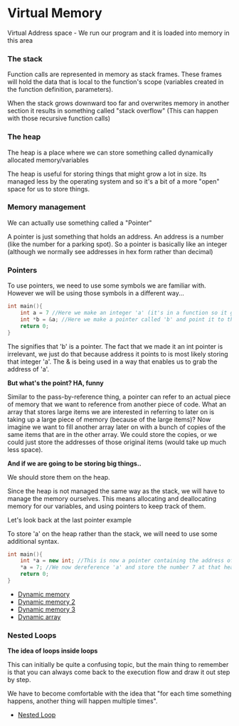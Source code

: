 # Virtual Memory

Virtual Address space - We run our program and it is loaded into memory in this
area

### The stack

Function calls are represented in memory as stack frames. These frames will hold
the data that is local to the function's scope (variables created in the
function definition, parameters).

When the stack grows downward too far and overwrites memory in another section
it results in something called "stack overflow" (This can happen with those
recursive function calls)

### The heap

The heap is a place where we can store something called dynamically allocated
memory/variables

The heap is useful for storing things that might grow a lot in size. Its managed
less by the operating system and so it's a bit of a more "open" space for us to
store things.

### Memory management

We can actually use something called a "Pointer"

A pointer is just something that holds an address. An address is a number (like
the number for a parking spot). So a pointer is basically like an integer
(although we normally see addresses in hex form rather than decimal)

### Pointers

To use pointers, we need to use some symbols we are familiar with. However we
will be using those symbols in a different way...

```cpp
int main(){
    int a = 7 //Here we make an integer 'a' (it's in a function so it goes on the stack)
    int *b = &a; //Here we make a pointer called 'b' and point it to the address of 'a'
    return 0;
}
```

The signifies that 'b' is a pointer. The fact that we made it an int pointer is
irrelevant, we just do that because address it points to is most likely storing
that integer 'a'. The & is being used in a way that enables us to grab the
address of 'a'.

**But what's the point? HA, funny**

Similar to the pass-by-reference thing, a pointer can refer to an actual piece
of memory that we want to reference from another piece of code. What an array
that stores large items we are interested in referring to later on is taking up
a large piece of memory (because of the large items)? Now imagine we want to
fill another array later on with a bunch of copies of the same items that are in
the other array. We could store the copies, or we could just store the addresses
of those original items (would take up much less space).

**And if we are going to be storing big things..**

We should store them on the heap.

Since the heap is not managed the same way as the stack, we will have to manage
the memory ourselves. This means allocating and deallocating memory for our
variables, and using pointers to keep track of them.

Let's look back at the last pointer example

To store 'a' on the heap rather than the stack, we will need to use some additional syntax.

```cpp
int main(){
    int *a = new int; //This is now a pointer containing the address of 'a' on the heap
    *a = 7; //We now dereference 'a' and store the number 7 at that heap address
    return 0;
}
```

- [Dynamic memory](dynamic_memory.cpp)
- [Dynamic memory 2](dynamic_memory_2.cpp)
- [Dynamic memory 3](dynamic_memory_3.cpp)
- [Dynamic array](dynamic_array.cpp)

### Nested Loops

**The idea of loops inside loops**

This can initially be quite a confusing topic, but the main thing to remember is
that you can always come back to the execution flow and draw it out step by
step.

We have to become comfortable with the idea that "for each time something
happens, another thing will happen multiple times".

- [Nested Loop](nested_loop.cpp)
